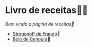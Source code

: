 # Livro de receitas:man_cook:

*Bem vindo a página de receitas:wave:*

- [Strogonoff de Frango](https://github.com/viinicius-medeiross/livro-receitas/blob/master/receitas/strogonoff.md):chicken:
- [Bolo de Cenoura](https://github.com/viinicius-medeiross/livro-receitas/blob/master/receitas/boloCenoura.md):carrot:

